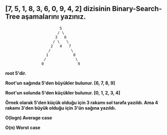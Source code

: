## [7, 5, 1, 8, 3, 6, 0, 9, 4, 2] dizisinin Binary-Search-Tree aşamalarını yazınız.

                            5
                           / \
                          3   6
                         / \   \
                        2   4   7
                       /         \
                      1           8
                     /             \
                    0               9


**root 5'dir.**

**Root'un sağında 5'den büyükler bulunur. [6, 7, 8, 9]**

**Root'un solunda 5'den küçükler bulunur. [0, 1, 2, 3, 4]**

**Örnek olarak 5'den küçük olduğu için 3 rakamı sol tarafa yazıldı. Ama 4 rakamı 3'den büyük olduğu için 3'ün sağına yazıldı.**

**O(logn) Average case**

**O(n) Worst case**